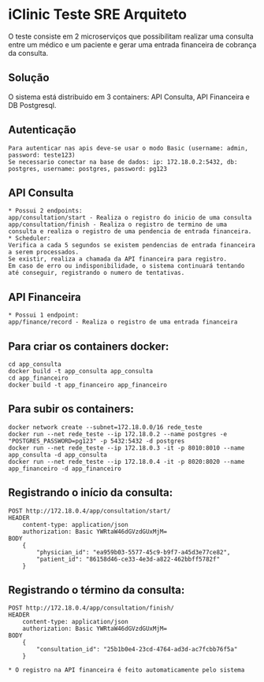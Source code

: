 # iClinic Teste SRE Arquiteto
O teste consiste em 2 microserviços que possibilitam realizar uma consulta entre um médico e um paciente e gerar uma entrada financeira de cobrança da consulta.  

## Solução
O sistema está distribuido em 3 containers: API Consulta, API Financeira e DB Postgresql.  
 
## Autenticação
	Para autenticar nas apis deve-se usar o modo Basic (username: admin, password: teste123)  
	Se necessario conectar na base de dados: ip: 172.18.0.2:5432, db: postgres, username: postgres, password: pg123  
 
## API Consulta
	* Possui 2 endpoints:  
	app/consultation/start - Realiza o registro do inicio de uma consulta  
	app/consultation/finish - Realiza o registro de termino de uma consulta e realiza o registro de uma pendencia de entrada financeira.  
	* Scheduler:  
	Verifica a cada 5 segundos se existem pendencias de entrada financeira a serem processados.  
	Se existir, realiza a chamada da API financeira para registro.  
	Em caso de erro ou indisponibilidade, o sistema continuará tentando até conseguir, registrando o numero de tentativas.  
	
## API Financeira	
	* Possui 1 endpoint:  
	app/finance/record - Realiza o registro de uma entrada financeira  

## Para criar os containers docker:
	cd app_consulta
	docker build -t app_consulta app_consulta  
	cd app_financeiro
	docker build -t app_financeiro app_financeiro  

## Para subir os containers:
	docker network create --subnet=172.18.0.0/16 rede_teste  
	docker run --net rede_teste --ip 172.18.0.2 --name postgres -e "POSTGRES_PASSWORD=pg123" -p 5432:5432 -d postgres  
	docker run --net rede_teste --ip 172.18.0.3 -it -p 8010:8010 --name app_consulta -d app_consulta  
	docker run --net rede_teste --ip 172.18.0.4 -it -p 8020:8020 --name app_financeiro -d app_financeiro  

## Registrando o início da consulta:
	POST http://172.18.0.4/app/consultation/start/
	HEADER 
		content-type: application/json
		authorization: Basic YWRtaW46dGVzdGUxMjM=
	BODY
		{
			"physician_id": "ea959b03-5577-45c9-b9f7-a45d3e77ce82",
			"patient_id": "86158d46-ce33-4e3d-a822-462bbff5782f"
		}
	
## Registrando o término da consulta:
	POST http://172.18.0.4/app/consultation/finish/
	HEADER 
		content-type: application/json
		authorization: Basic YWRtaW46dGVzdGUxMjM=
	BODY
		{
			"consultation_id": "25b1b0e4-23cd-4764-ad3d-ac7fcbb76f5a"
		}
	
	* O registro na API financeira é feito automaticamente pelo sistema